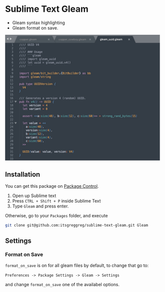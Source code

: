 # Sublime Text Gleam

- Gleam syntax highlighting
- Gleam format on save.

![highlighting demo](https://github.com/itsgreggreg/sublime-text-gleam/blob/main/images/highlighting_demo.jpg?raw=true)

## Installation

You can get this package on [Package Control](http://packagecontrol.io).

1. Open up Sublime text
2. Press `CTRL + Shift + P` inside Sublime Text
3. Type `Gleam` and press enter.

Otherwise, go to your `Packages` folder, and execute

```bash
git clone git@github.com:itsgreggreg/sublime-text-gleam.git Gleam
```

## Settings

### Format on Save

`format_on_save` is on for all gleam files by default, to change that go to:

`Preferences -> Package Settings -> Gleam -> Settings`

and change `format_on_save` one of the availabel options.
